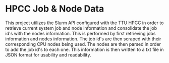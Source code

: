 # HPCC Job & Node Data

This project utilizes the Slurm API configured with the TTU HPCC in order to retrieve current system job and node information and consolidate the job id's with the nodes information. This is performed by first retrieving jobs information and nodes information. The job id's are then scraped with their corresponding CPU nodes being used. The nodes are then parsed in order to add the job id's to each one. This information is then written to a txt file in JSON format for usability and readability.
